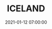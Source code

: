 ---
title: 'ICELAND'
date: 2021-01-12 07:00:00
description: iceland
featured_image: 'https://wayfaringuniversecdn.azureedge.net/image-container/thumbnails/iceland/ultimateguidetoiceland.jpg'
---
